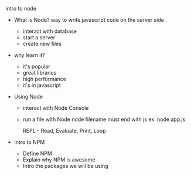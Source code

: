 intro to node

* What is Node?
way to write javascript code on the server side
    - interact with database
    - start a server
    - create new files

* why learn it?
    - it's popular
    - great libraries
    - high performance
    - it's in javascript

* Using Node
    - interact with Node Console
    - run a file with Node
        node <file name>
        filename must end with js
        ex. node app.js


        REPL - Read, Evaluate, Print, Loop


* Intro to NPM
    - Define NPM
    - Explain why NPM is awesome
    - Intro the packages we will be using
